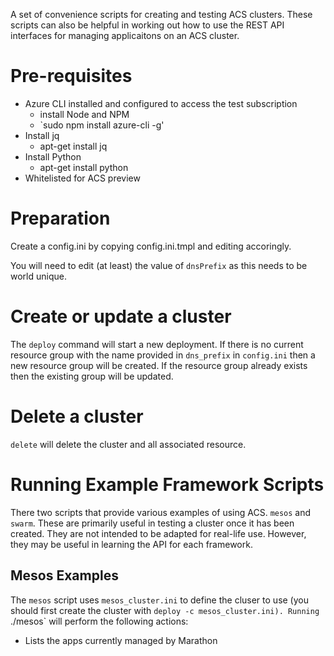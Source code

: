 A set of convenience scripts for creating and testing ACS
clusters. These scripts can also be helpful in working out how to use
the REST API interfaces for managing applicaitons on an ACS cluster.

# Pre-requisites

  * Azure CLI installed and configured to access the test subscription
    * install Node and NPM
    * `sudo npm install azure-cli -g'
  * Install jq
    * apt-get install jq
  * Install Python
    * apt-get install python
  * Whitelisted for ACS preview

# Preparation

Create a config.ini by copying config.ini.tmpl and editing accoringly.

You will need to edit (at least) the value of `dnsPrefix` as this needs
to be world unique.

# Create or update a cluster

The `deploy` command will start a new deployment. If there is no
current resource group with the name provided in `dns_prefix` in
`config.ini` then a new resource group will be created. If the
resource group already exists then the existing group will be updated.

# Delete a cluster

`delete` will delete the cluster and all associated resource.

# Running Example Framework Scripts

There two scripts that provide various examples of using ACS.
`mesos` and `swarm`. These are primarily useful in testing a
cluster once it has been created. They are not intended to be adapted
for real-life use. However, they may be useful in learning the API for
each framework.

## Mesos Examples

The `mesos` script uses `mesos_cluster.ini` to define the cluser to
use (you should first create the cluster with `deploy -c
mesos_cluster.ini). Running `./mesos` will perform the following
actions:

  * Lists the apps currently managed by Marathon
